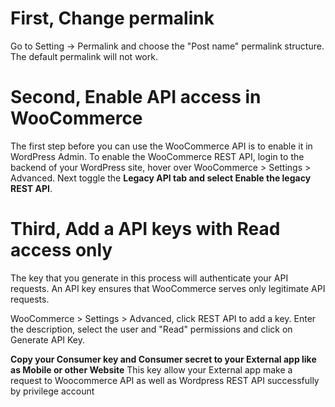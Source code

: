 # First, Change permalink
Go to Setting -> Permalink and choose the "Post name" permalink structure. The default permalink will not work.

# Second, Enable API access in WooCommerce
The first step before you can use the WooCommerce API is to enable it in WordPress Admin. To enable the WooCommerce REST API, login to the backend of your WordPress site, hover over WooCommerce > Settings > Advanced. Next toggle the <b>Legacy API tab and select Enable the legacy REST API</b>.

# Third, Add a API keys with Read access only
The key that you generate in this process will authenticate your API requests. An API key ensures that WooCommerce serves only legitimate API requests.

WooCommerce > Settings > Advanced, click REST API to add a key. Enter the description, select the user and "Read" permissions and click on Generate API Key.

<b>Copy your Consumer key and Consumer secret to your External app like as Mobile or other Website</b>
This key allow your External app make a request to Woocommerce API as well as Wordpress REST API successfully by privilege account